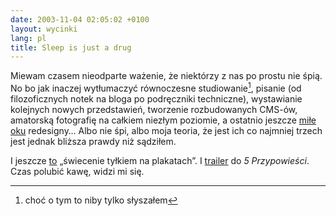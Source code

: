 ```yaml
---
date: 2003-11-04 02:05:02 +0100
layout: wycinki
lang: pl
title: Sleep is just a drug
---
```


Miewam czasem nieodparte ważenie, że niektórzy z nas po prostu nie śpią. No bo jak inaczej wytłumaczyć równoczesne studiowanie[^1], pisanie (od filozoficznych notek na bloga po podręczniki techniczne), wystawianie kolejnych nowych przedstawień, tworzenie rozbudowanych CMS-ów, amatorską fotografię na całkiem niezłym poziomie, a ostatnio jeszcze [miłe](http://kapelan68.net/ 'kapelan68') [oku](http://teatr-a.art.pl/ 'Teatr A') redesigny… Albo nie śpi, albo moja teoria, że jest ich co najmniej trzech jest jednak bliższa prawdy niż sądziłem.

I jeszcze [to](http://teatr-a.art.pl/spektakl/kwidam 'kiedyś – plakat do „Rzeczy Ostatnich”') „świecenie tyłkiem na plakatach”. I [trailer](http://teatr-a.art.pl/spektakl/5p 'Teatr A | video') do <cite>5 Przypowieści</cite>. Czas polubić kawę, widzi mi się.

[^1]: choć o tym to niby tylko słyszałem
